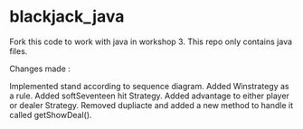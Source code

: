 # blackjack_java

Fork this code to work with java in workshop 3. This repo only contains java files.

Changes made : 

Implemented stand according to sequence diagram.
Added Winstrategy as a rule. Added softSeventeen hit Strategy. Added advantage to either player or dealer Strategy.
Removed dupliacte and added a new method to handle it called getShowDeal().
